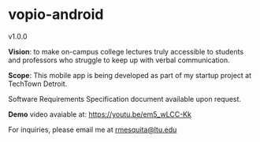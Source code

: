 # vopio-android
v1.0.0

**Vision**: to make on-campus college lectures truly accessible to students and professors who struggle to keep up with verbal communication.

**Scope**: This mobile app is being developed as part of my startup project at TechTown Detroit.

Software Requirements Specification document available upon request.

**Demo** video avaiable at: https://youtu.be/em5_wLCC-Kk

For inquiries, please email me at rmesquita@ltu.edu
